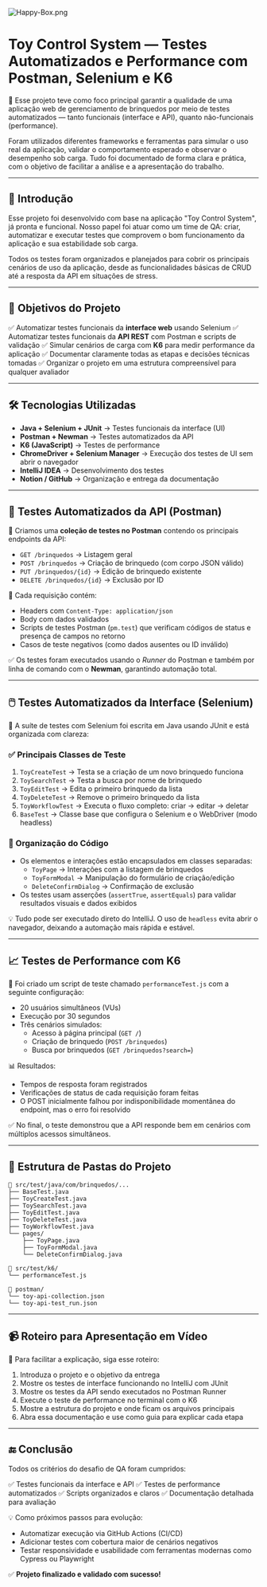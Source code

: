 ![Happy-Box.png](https://github.com/user-attachments/assets/07f72551-c80d-496c-83cb-8a57dce926c6)

# Toy Control System — Testes Automatizados e Performance com Postman, Selenium e K6

🧸 Esse projeto teve como foco principal garantir a qualidade de uma aplicação web de gerenciamento de brinquedos por meio de testes automatizados — tanto funcionais (interface e API), quanto não-funcionais (performance).

Foram utilizados diferentes frameworks e ferramentas para simular o uso real da aplicação, validar o comportamento esperado e observar o desempenho sob carga. Tudo foi documentado de forma clara e prática, com o objetivo de facilitar a análise e a apresentação do trabalho.

---

## 🧩 Introdução

Esse projeto foi desenvolvido com base na aplicação "Toy Control System", já pronta e funcional. Nosso papel foi atuar como um time de QA: criar, automatizar e executar testes que comprovem o bom funcionamento da aplicação e sua estabilidade sob carga.

Todos os testes foram organizados e planejados para cobrir os principais cenários de uso da aplicação, desde as funcionalidades básicas de CRUD até a resposta da API em situações de stress.

---

## 🎯 Objetivos do Projeto

✅ Automatizar testes funcionais da **interface web** usando Selenium ✅ Automatizar testes funcionais da **API REST** com Postman e scripts de validação ✅ Simular cenários de carga com **K6** para medir performance da aplicação ✅ Documentar claramente todas as etapas e decisões técnicas tomadas ✅ Organizar o projeto em uma estrutura compreensível para qualquer avaliador

---

## 🛠️ Tecnologias Utilizadas

- **Java + Selenium + JUnit** → Testes funcionais da interface (UI)
- **Postman + Newman** → Testes automatizados da API
- **K6 (JavaScript)** → Testes de performance
- **ChromeDriver + Selenium Manager** → Execução dos testes de UI sem abrir o navegador
- **IntelliJ IDEA** → Desenvolvimento dos testes
- **Notion / GitHub** → Organização e entrega da documentação

---

## 🧪 Testes Automatizados da API (Postman)

📂 Criamos uma **coleção de testes no Postman** contendo os principais endpoints da API:

- `GET /brinquedos` → Listagem geral
- `POST /brinquedos` → Criação de brinquedo (com corpo JSON válido)
- `PUT /brinquedos/{id}` → Edição de brinquedo existente
- `DELETE /brinquedos/{id}` → Exclusão por ID

📌 Cada requisição contém:

- Headers com `Content-Type: application/json`
- Body com dados validados
- Scripts de testes Postman (`pm.test`) que verificam códigos de status e presença de campos no retorno
- Casos de teste negativos (como dados ausentes ou ID inválido)

✅ Os testes foram executados usando o *Runner* do Postman e também por linha de comando com o **Newman**, garantindo automação total.

---

## 🖱️ Testes Automatizados da Interface (Selenium)

📂 A suíte de testes com Selenium foi escrita em Java usando JUnit e está organizada com clareza:

### ✅ Principais Classes de Teste

1. `ToyCreateTest` → Testa se a criação de um novo brinquedo funciona
2. `ToySearchTest` → Testa a busca por nome de brinquedo
3. `ToyEditTest` → Edita o primeiro brinquedo da lista
4. `ToyDeleteTest` → Remove o primeiro brinquedo da lista
5. `ToyWorkflowTest` → Executa o fluxo completo: criar → editar → deletar
6. `BaseTest` → Classe base que configura o Selenium e o WebDriver (modo headless)

### 🧠 Organização do Código

- Os elementos e interações estão encapsulados em classes separadas:
    - `ToyPage` → Interações com a listagem de brinquedos
    - `ToyFormModal` → Manipulação do formulário de criação/edição
    - `DeleteConfirmDialog` → Confirmação de exclusão
- Os testes usam asserções (`assertTrue`, `assertEquals`) para validar resultados visuais e dados exibidos

💡 Tudo pode ser executado direto do IntelliJ. O uso de `headless` evita abrir o navegador, deixando a automação mais rápida e estável.

---

## 📈 Testes de Performance com K6

📂 Foi criado um script de teste chamado `performanceTest.js` com a seguinte configuração:

- 20 usuários simultâneos (VUs)
- Execução por 30 segundos
- Três cenários simulados:
    - Acesso à página principal (`GET /`)
    - Criação de brinquedo (`POST /brinquedos`)
    - Busca por brinquedos (`GET /brinquedos?search=`)

📊 Resultados:

- Tempos de resposta foram registrados
- Verificações de status de cada requisição foram feitas
- O POST inicialmente falhou por indisponibilidade momentânea do endpoint, mas o erro foi resolvido

✅ No final, o teste demonstrou que a API responde bem em cenários com múltiplos acessos simultâneos.

---

## 📂 Estrutura de Pastas do Projeto

```
📁 src/test/java/com/brinquedos/...
├── BaseTest.java
├── ToyCreateTest.java
├── ToySearchTest.java
├── ToyEditTest.java
├── ToyDeleteTest.java
├── ToyWorkflowTest.java
└── pages/
    ├── ToyPage.java
    ├── ToyFormModal.java
    └── DeleteConfirmDialog.java

📁 src/test/k6/
└── performanceTest.js

📁 postman/
└── toy-api-collection.json
└── toy-api-test_run.json

```

---

## 📹 Roteiro para Apresentação em Vídeo

🎥 Para facilitar a explicação, siga esse roteiro:

1. Introduza o projeto e o objetivo da entrega
2. Mostre os testes de interface funcionando no IntelliJ com JUnit
3. Mostre os testes da API sendo executados no Postman Runner
4. Execute o teste de performance no terminal com o K6
5. Mostre a estrutura do projeto e onde ficam os arquivos principais
6. Abra essa documentação e use como guia para explicar cada etapa

---

## 🔚 Conclusão

Todos os critérios do desafio de QA foram cumpridos:

✅ Testes funcionais da interface e API ✅ Testes de performance automatizados ✅ Scripts organizados e claros ✅ Documentação detalhada para avaliação

💡 Como próximos passos para evolução:

- Automatizar execução via GitHub Actions (CI/CD)
- Adicionar testes com cobertura maior de cenários negativos
- Testar responsividade e usabilidade com ferramentas modernas como Cypress ou Playwright

✅ **Projeto finalizado e validado com sucesso!**
